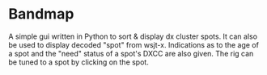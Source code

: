 # Bandmap

A simple gui written in Python to sort & display dx cluster spots. It can also be used to display decoded "spot" from wsjt-x.
Indications as to the age of a spot and the "need" status of a spot's DXCC are also given.
The rig can be tuned to a spot by clicking on the spot.

